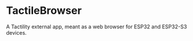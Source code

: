 # TactileBrowser
A Tactility external app, meant as a web browser for ESP32 and ESP32-S3 devices.


<!--
Use this for ESP-IDF
```
. $HOME/esp/esp-idf/export.sh
```
-->
